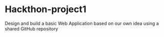 # Hackthon-project1
Design and build a basic Web Application based on our own idea  using a shared GitHub repository 
